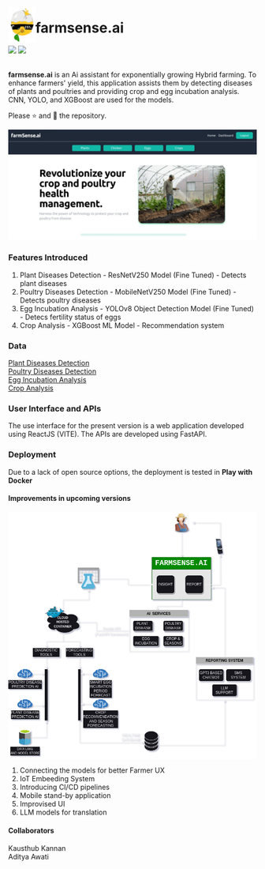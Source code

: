 <img src="assets/logo.png" width=55px align="left"/> <h1>farmsense.ai</h1>
<div>
  <img src="https://img.shields.io/badge/Build-version_2-blue" width=110/>
  <img src="https://img.shields.io/badge/Computer%20Vision-red" width=110/>
</div>

<br />

**farmsense.ai** is an Ai assistant for exponentially growing Hybrid farming. To enhance farmers' yield, this application assists them by detecting diseases of plants and poultries and providing crop and egg incubation analysis. CNN, YOLO, and XGBoost are used for the models.  

Please ⭐ and 🍴 the repository.  


[<img src="assets/home-screen.jpeg"/>]('assests/demo.mp4')

<h3>Features Introduced</h3>
<ol>
  <li>Plant Diseases Detection - ResNetV250 Model (Fine Tuned) - Detects plant diseases</li>
  <li>Poultry Diseases Detection - MobileNetV250 Model (Fine Tuned) - Detects poultry diseases</li>
  <li>Egg Incubation Analysis - YOLOv8 Object Detection Model (Fine Tuned) - Detecs fertility status of eggs</li>
  <li>Crop Analysis - XGBoost ML Model - Recommendation system</li>
</ol>

<h3>Data</h3>
<a href="https://www.kaggle.com/datasets/vipoooool/new-plant-diseases-dataset">Plant Diseases Detection</a> <br />
<a href="https://www.kaggle.com/datasets/kausthubkannan/poultry-diseases-detection">Poultry Diseases Detection</a> <br />
<a href="https://universe.roboflow.com/uit-vbp9l/egg-fertilely-detection-dgg8z">Egg Incubation Analysis</a> <br />
<a href="">Crop Analysis</a> <br />

<h3>User Interface and APIs</h3>
<p>The use interface for the present version is a web application developed using ReactJS (VITE). The APIs are developed using FastAPI.</p>

<h3>Deployment</h3>
<p>Due to a lack of open source options, the deployment is tested in <b>Play with Docker</b></p>

<h4>Improvements in upcoming versions</h4>
<img src="assets/architecture.png" align="center" width=550/>
<ol>
  <li>Connecting the models for better Farmer UX</li>
  <li>IoT Embeeding System</li>
  <li>Introducing CI/CD pipelines</li>
  <li>Mobile stand-by application</li>
  <li>Improvised UI</li>
  <li>LLM models for translation</li>
</ol>

<h4>Collaborators</h4>
Kausthub Kannan  <br />
Aditya Awati
